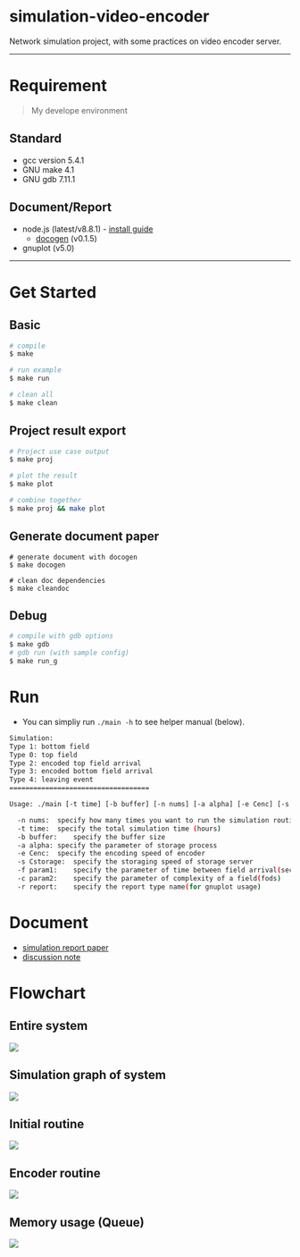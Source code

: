 # simulation-video-encoder
Network simulation project, with some practices on video encoder server.

--- 

# Requirement
> My develope environment 
## Standard 
- gcc version 5.4.1
- GNU make 4.1
- GNU gdb 7.11.1

## Document/Report
- node.js (latest/v8.8.1) - [install guide](https://github.com/toolbuddy/docoGen/wiki/node.js-%E5%AE%89%E8%A3%9D)
  - [docogen](https://github.com/toolbuddy/docoGen) (v0.1.5)
- gnuplot (v5.0)

---
# Get Started

## Basic
```bash
# compile
$ make

# run example
$ make run

# clean all 
$ make clean

```

## Project result export 
```bash
# Project use case output
$ make proj

# plot the result
$ make plot

# combine together
$ make proj && make plot
```

## Generate document paper
```
# generate document with docogen
$ make docogen

# clean doc dependencies
$ make cleandoc
```

## Debug 

```bash
# compile with gdb options
$ make gdb
# gdb run (with sample config)
$ make run_g
```

# Run 

* You can simpliy run `./main -h` to see helper manual (below).
```bash
Simulation:
Type 1: bottom field
Type 0: top field
Type 2: encoded top field arrival
Type 3: encoded bottom field arrival
Type 4: leaving event
===================================

Usage: ./main [-t time] [-b buffer] [-n nums] [-a alpha] [-e Cenc] [-s Cs] [-f param1] [-c param2] [-r report]

  -n nums:	specify how many times you want to run the simulation routine
  -t time:	specify the total simulation time (hours)
  -b buffer:	specify the buffer size
  -a alpha:	specify the parameter of storage process
  -e Cenc:	specify the encoding speed of encoder
  -s Cstorage:	specify the storaging speed of storage server
  -f param1:	specify the parameter of time between field arrival(secs)
  -c param2:	specify the parameter of complexity of a field(fods)
  -r report:	specify the report type name(for gnuplot usage)

```

# Document 
- [simulation report paper](doc/simulation-report.pdf)
- [discussion note](https://paper.dropbox.com/doc/Project-1-DiscussNote-p1Jgb0YwDkpAioDyNFvHs)

# Flowchart

## Entire system
![](res/flowchart.png)

## Simulation graph of system
![](res/sim.png)

## Initial routine
![](res/initial.png)

## Encoder routine
![](res/encoder.png)

## Memory usage (Queue)
![](res/queue.png)


